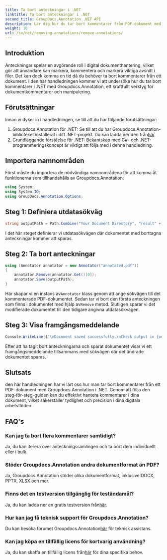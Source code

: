 ```yaml
---
title: Ta bort anteckningar i .NET
linktitle: Ta bort anteckningar i .NET
second_title: GroupDocs.Annotation .NET API
description: Lär dig hur du tar bort kommentarer från PDF-dokument med Groupdocs.Annotation i .NET. Förenkla din digitala dokumenthanteringsprocess.
weight: 10
url: /sv/net/removing-annotations/remove-annotations/
---
```

## Introduktion
Anteckningar spelar en avgörande roll i digital dokumenthantering, vilket gör att användare kan markera, kommentera och markera viktiga avsnitt i filer. Det kan dock komma en tid då du behöver ta bort kommentarer från ett dokument. I den här handledningen kommer vi att undersöka hur du tar bort kommentarer i .NET med Groupdocs.Annotation, ett kraftfullt verktyg för dokumentkommentarer och manipulering.
## Förutsättningar
Innan vi dyker in i handledningen, se till att du har följande förutsättningar:
1.  Groupdocs.Annotation för .NET: Se till att du har Groupdocs.Annotation-biblioteket installerat i ditt .NET-projekt. Du kan ladda ner den från[här](https://releases.groupdocs.com/annotation/net/).
2. Grundläggande förståelse för .NET: Bekantskap med C#- och .NET-programmeringskoncept är viktigt att följa med i denna handledning.

## Importera namnområden
Först måste du importera de nödvändiga namnområdena för att komma åt funktionerna som tillhandahålls av Groupdocs.Annotation:
```csharp
using System;
using System.IO;
using GroupDocs.Annotation.Options;
```
## Steg 1: Definiera utdatasökväg
```csharp
string outputPath = Path.Combine("Your Document Directory", "result" + Path.GetExtension("input.pdf"));
```
I det här steget definierar vi utdatasökvägen där dokumentet med borttagna anteckningar kommer att sparas.
## Steg 2: Ta bort anteckningar
```csharp
using (Annotator annotator = new Annotator("annotated.pdf"))
{
    annotator.Remove(annotator.Get()[0]);
    annotator.Save(outputPath);
}
```
 Här skapar vi en instans av`Annotator` klass genom att ange sökvägen till det kommenterade PDF-dokumentet. Sedan tar vi bort den första anteckningen som finns i dokumentet med hjälp av`Remove` metod. Slutligen sparar vi det modifierade dokumentet till den tidigare angivna utdatasökvägen.
## Steg 3: Visa framgångsmeddelande
```csharp
Console.WriteLine($"\nDocument saved successfully.\nCheck output in {outputPath}.");
```
Efter att ha tagit bort anteckningarna och sparat dokumentet visar vi ett framgångsmeddelande tillsammans med sökvägen där det ändrade dokumentet sparas.

## Slutsats
den här handledningen har vi lärt oss hur man tar bort kommentarer från ett PDF-dokument med Groupdocs.Annotation i .NET. Genom att följa den steg-för-steg-guiden kan du effektivt hantera kommentarer i dina dokument, vilket säkerställer tydlighet och precision i dina digitala arbetsflöden.
## FAQ's
### Kan jag ta bort flera kommentarer samtidigt?
Ja, du kan iterera över anteckningssamlingen och ta bort dem individuellt eller i bulk.
### Stöder Groupdocs.Annotation andra dokumentformat än PDF?
Ja, Groupdocs.Annotation stöder olika dokumentformat, inklusive DOCX, PPTX, XLSX och mer.
### Finns det en testversion tillgänglig för teständamål?
 Ja, du kan ladda ner en gratis testversion från[här](https://releases.groupdocs.com/).
### Hur kan jag få teknisk support för Groupdocs.Annotation?
 Du kan besöka forumet Groupdocs.Annotation[här](https://forum.groupdocs.com/c/annotation/10) för teknisk assistans.
### Kan jag köpa en tillfällig licens för kortvarig användning?
 Ja, du kan skaffa en tillfällig licens från[här](https://purchase.groupdocs.com/temporary-license/) för dina specifika behov.
